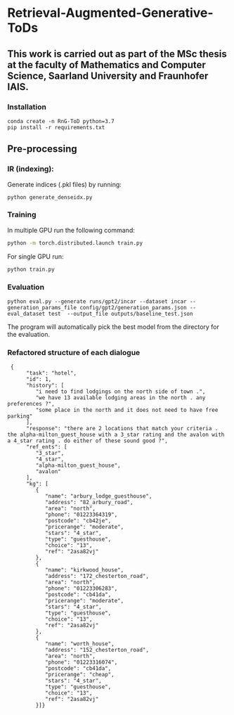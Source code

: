 # Retrieval-Augmented-Generative-ToDs

## This work is carried out as part of the MSc thesis at the faculty of Mathematics and Computer Science, Saarland University and Fraunhofer IAIS.

### Installation
```
conda create -n RnG-ToD python=3.7
pip install -r requirements.txt
```

## Pre-processing
### IR (indexing):
Generate indices (.pkl files) by running:
```
python generate_denseidx.py
```

### Training
In multiple GPU run the following command:
```bash
python -m torch.distributed.launch train.py
```
For single GPU run:
```
python train.py
```


### Evaluation
```
python eval.py --generate runs/gpt2/incar --dataset incar --generation_params_file config/gpt2/generation_params.json --eval_dataset test  --output_file outputs/baseline_test.json
```
The program will automatically pick the best model from the directory for the evaluation.

### Refactored structure of each dialogue
```
 {
      "task": "hotel",
      "id": 1,
      "history": [
         "i need to find lodgings on the north side of town .",
         "we have 13 available lodging areas in the north . any preferences ?",
         "some place in the north and it does not need to have free parking"
      ],
      "response": "there are 2 locations that match your criteria . the alpha-milton_guest_house with a 3_star rating and the avalon with a 4_star rating . do either of these sound good ?",
      "ref_ents": [
         "3_star",
         "4_star",
         "alpha-milton_guest_house",
         "avalon"
      ],
      "kg": [
         {
            "name": "arbury_lodge_guesthouse",
            "address": "82_arbury_road",
            "area": "north",
            "phone": "01223364319",
            "postcode": "cb42je",
            "pricerange": "moderate",
            "stars": "4_star",
            "type": "guesthouse",
            "choice": "13",
            "ref": "2asa82vj"
         },
         {
            "name": "kirkwood_house",
            "address": "172_chesterton_road",
            "area": "north",
            "phone": "01223306283",
            "postcode": "cb41da",
            "pricerange": "moderate",
            "stars": "4_star",
            "type": "guesthouse",
            "choice": "13",
            "ref": "2asa82vj"
         },
         {
            "name": "worth_house",
            "address": "152_chesterton_road",
            "area": "north",
            "phone": "01223316074",
            "postcode": "cb41da",
            "pricerange": "cheap",
            "stars": "4_star",
            "type": "guesthouse",
            "choice": "13",
            "ref": "2asa82vj"
         }]}
```


